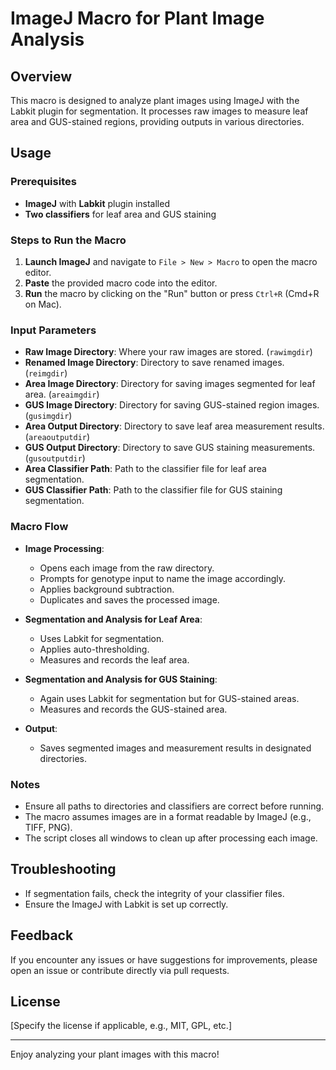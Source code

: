 # ImageJ Macro for Plant Image Analysis

## Overview
This macro is designed to analyze plant images using ImageJ with the Labkit plugin for segmentation. It processes raw images to measure leaf area and GUS-stained regions, providing outputs in various directories.

## Usage

### Prerequisites
- **ImageJ** with **Labkit** plugin installed
- **Two classifiers** for leaf area and GUS staining

### Steps to Run the Macro
1. **Launch ImageJ** and navigate to `File > New > Macro` to open the macro editor.
2. **Paste** the provided macro code into the editor.
3. **Run** the macro by clicking on the "Run" button or press `Ctrl+R` (Cmd+R on Mac).

### Input Parameters
- **Raw Image Directory**: Where your raw images are stored. (`rawimgdir`)
- **Renamed Image Directory**: Directory to save renamed images. (`reimgdir`)
- **Area Image Directory**: Directory for saving images segmented for leaf area. (`areaimgdir`)
- **GUS Image Directory**: Directory for saving GUS-stained region images. (`gusimgdir`)
- **Area Output Directory**: Directory to save leaf area measurement results. (`areaoutputdir`)
- **GUS Output Directory**: Directory to save GUS staining measurements. (`gusoutputdir`)
- **Area Classifier Path**: Path to the classifier file for leaf area segmentation.
- **GUS Classifier Path**: Path to the classifier file for GUS staining segmentation.

### Macro Flow
- **Image Processing**: 
  - Opens each image from the raw directory.
  - Prompts for genotype input to name the image accordingly.
  - Applies background subtraction.
  - Duplicates and saves the processed image.

- **Segmentation and Analysis for Leaf Area**:
  - Uses Labkit for segmentation.
  - Applies auto-thresholding.
  - Measures and records the leaf area.

- **Segmentation and Analysis for GUS Staining**:
  - Again uses Labkit for segmentation but for GUS-stained areas.
  - Measures and records the GUS-stained area.

- **Output**:
  - Saves segmented images and measurement results in designated directories.

### Notes
- Ensure all paths to directories and classifiers are correct before running.
- The macro assumes images are in a format readable by ImageJ (e.g., TIFF, PNG).
- The script closes all windows to clean up after processing each image.

## Troubleshooting
- If segmentation fails, check the integrity of your classifier files.
- Ensure the ImageJ with Labkit is set up correctly.

## Feedback
If you encounter any issues or have suggestions for improvements, please open an issue or contribute directly via pull requests.

## License
[Specify the license if applicable, e.g., MIT, GPL, etc.]

---

Enjoy analyzing your plant images with this macro!

